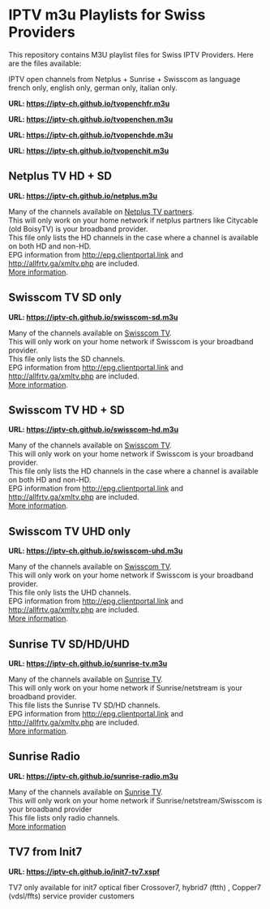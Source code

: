 # IPTV m3u Playlists for Swiss Providers

This repository contains M3U playlist files for Swiss IPTV Providers. Here are the files available:

IPTV open channels from Netplus + Sunrise + Swisscom as language french only, english only, german only, italian only.

**URL: https://iptv-ch.github.io/tvopenchfr.m3u**

**URL: https://iptv-ch.github.io/tvopenchen.m3u**

**URL: https://iptv-ch.github.io/tvopenchde.m3u**

**URL: https://iptv-ch.github.io/tvopenchit.m3u**

## Netplus TV HD + SD

**URL: https://iptv-ch.github.io/netplus.m3u**

Many of the channels available on [Netplus TV partners](https://citycable.ch/tv/chaines-tv/tv-numerique/).<br>
This will only work on your home network if netplus partners like Citycable (old BoisyTV) is your broadband provider.<br>
This file only lists the HD channels in the case where a channel is available on both HD and non-HD.<br>
EPG information from http://epg.clientportal.link and http://allfrtv.ga/xmltv.php are included.<br>
[More information](https://www.regardtv.net/t7600-netplus-iptv-gratuit-free).


## Swisscom TV SD only

**URL: https://iptv-ch.github.io/swisscom-sd.m3u**

Many of the channels available on [Swisscom TV](https://www.swisscom.ch/en/residential/internet-television-fixednetwork/swisscom-tv.html).<br>
This will only work on your home network if Swisscom is your broadband provider.<br>
This file only lists the SD channels.<br>
EPG information from http://epg.clientportal.link and http://allfrtv.ga/xmltv.php are included.<br>
[More information](https://www.regardtv.net/t6105-flux-iptv-swisscom).


## Swisscom TV HD + SD

**URL: https://iptv-ch.github.io/swisscom-hd.m3u**

Many of the channels available on [Swisscom TV](https://www.swisscom.ch/en/residential/internet-television-fixednetwork/swisscom-tv.html).<br>
This will only work on your home network if Swisscom is your broadband provider.<br>
This file only lists the HD channels in the case where a channel is available on both HD and non-HD.<br>
EPG information from http://epg.clientportal.link and http://allfrtv.ga/xmltv.php are included.<br>
[More information](https://www.regardtv.net/t6105-flux-iptv-swisscom).

## Swisscom TV UHD only

**URL: https://iptv-ch.github.io/swisscom-uhd.m3u**

Many of the channels available on [Swisscom TV](https://www.swisscom.ch/en/residential/internet-television-fixednetwork/swisscom-tv.html).<br>
This will only work on your home network if Swisscom is your broadband provider.<br>
This file only lists the UHD channels.<br>
EPG information from http://epg.clientportal.link and http://allfrtv.ga/xmltv.php are included.<br>
[More information]( https://www.regardtv.net/t6105p325-flux-iptv-swisscom#77698 ).


## Sunrise TV SD/HD/UHD

**URL: https://iptv-ch.github.io/sunrise-tv.m3u**

Many of the channels available on [Sunrise TV](https://sunrise.ch/tv).<br>
This will only work on your home network if Sunrise/netstream is your broadband provider.<br>
This file lists the Sunrise TV SD/HD channels.<br>
EPG information from http://epg.clientportal.link and http://allfrtv.ga/xmltv.php are included.<br>
[More information](https://www.regardtv.net/t6207-sunrise-iptv-libre-en-clair-non-brouille).

## Sunrise Radio

**URL: https://iptv-ch.github.io/sunrise-radio.m3u**

Many of the channels available on [Sunrise TV](https://sunrise.ch/tv).<br>
This will only work on your home network if Sunrise/netstream/Swisscom is your broadband provider<br>
This file lists only radio channels.<br>
[More information](https://www.regardtv.net/t6207-sunrise-iptv-libre-en-clair-non-brouille)

## TV7 from Init7 ##
**URL: https://iptv-ch.github.io/init7-tv7.xspf**

TV7 only available for init7 optical fiber  Crossover7, hybrid7 (ftth) , Copper7 (vdsl/ffts) service provider customers
